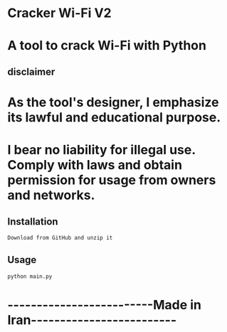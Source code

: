 # Cracker Wi-Fi V2

# A tool to crack Wi-Fi with Python


## disclaimer
# As the tool's designer, I emphasize its lawful and educational purpose. 
# I bear no liability for illegal use. Comply with laws and obtain permission for usage from owners and networks.

## Installation

```bash
Download from GitHub and unzip it
```

## Usage

```cmd
python main.py
```

# -------------------------Made in Iran-------------------------
